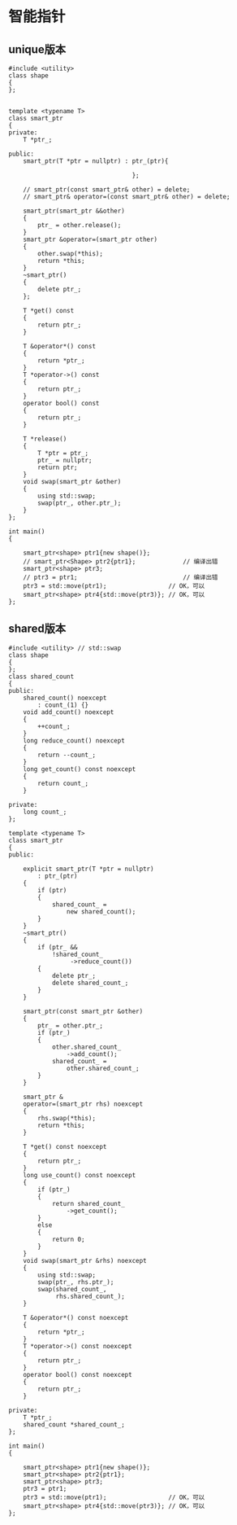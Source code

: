 # 智能指针
## unique版本

	#include <utility>
	class shape
	{
	};
	
	
	template <typename T>
	class smart_ptr
	{
	private:
	    T *ptr_;
	
	public:
	    smart_ptr(T *ptr = nullptr) : ptr_(ptr){
	
	                                  };
	
	    // smart_ptr(const smart_ptr& other) = delete;
	    // smart_ptr& operator=(const smart_ptr& other) = delete;
	
	    smart_ptr(smart_ptr &&other)
	    {
	        ptr_ = other.release();
	    }
	    smart_ptr &operator=(smart_ptr other)
	    {
	        other.swap(*this);
	        return *this;
	    }
	    ~smart_ptr()
	    {
	        delete ptr_;
	    };
	
	    T *get() const
	    {
	        return ptr_;
	    }
	
	    T &operator*() const
	    {
	        return *ptr_;
	    }
	    T *operator->() const
	    {
	        return ptr_;
	    }
	    operator bool() const
	    {
	        return ptr_;
	    }
	
	    T *release()
	    {
	        T *ptr = ptr_;
	        ptr_ = nullptr;
	        return ptr;
	    }
	    void swap(smart_ptr &other)
	    {
	        using std::swap;
	        swap(ptr_, other.ptr_);
	    }
	};
	
	int main()
	{
	
	    smart_ptr<shape> ptr1{new shape()};
	    // smart_ptr<Shape> ptr2{ptr1};             // 编译出错
	    smart_ptr<shape> ptr3;
	    // ptr3 = ptr1;                             // 编译出错
	    ptr3 = std::move(ptr1);                 // OK，可以
	    smart_ptr<shape> ptr4{std::move(ptr3)}; // OK，可以
	};

## shared版本


	#include <utility> // std::swap
	class shape
	{
	};
	class shared_count
	{
	public:
	    shared_count() noexcept
	        : count_(1) {}
	    void add_count() noexcept
	    {
	        ++count_;
	    }
	    long reduce_count() noexcept
	    {
	        return --count_;
	    }
	    long get_count() const noexcept
	    {
	        return count_;
	    }
	
	private:
	    long count_;
	};
	
	template <typename T>
	class smart_ptr
	{
	public:
	
	    explicit smart_ptr(T *ptr = nullptr)
	        : ptr_(ptr)
	    {
	        if (ptr)
	        {
	            shared_count_ =
	                new shared_count();
	        }
	    }
	    ~smart_ptr()
	    {
	        if (ptr_ &&
	            !shared_count_
	                 ->reduce_count())
	        {
	            delete ptr_;
	            delete shared_count_;
	        }
	    }
	
	    smart_ptr(const smart_ptr &other)
	    {
	        ptr_ = other.ptr_;
	        if (ptr_)
	        {
	            other.shared_count_
	                ->add_count();
	            shared_count_ =
	                other.shared_count_;
	        }
	    }
	
	    smart_ptr &
	    operator=(smart_ptr rhs) noexcept
	    {
	        rhs.swap(*this);
	        return *this;
	    }
	
	    T *get() const noexcept
	    {
	        return ptr_;
	    }
	    long use_count() const noexcept
	    {
	        if (ptr_)
	        {
	            return shared_count_
	                ->get_count();
	        }
	        else
	        {
	            return 0;
	        }
	    }
	    void swap(smart_ptr &rhs) noexcept
	    {
	        using std::swap;
	        swap(ptr_, rhs.ptr_);
	        swap(shared_count_,
	             rhs.shared_count_);
	    }
	
	    T &operator*() const noexcept
	    {
	        return *ptr_;
	    }
	    T *operator->() const noexcept
	    {
	        return ptr_;
	    }
	    operator bool() const noexcept
	    {
	        return ptr_;
	    }
	
	private:
	    T *ptr_;
	    shared_count *shared_count_;
	};
	
	int main()
	{
	
	    smart_ptr<shape> ptr1{new shape()};
	    smart_ptr<shape> ptr2{ptr1};
	    smart_ptr<shape> ptr3;
	    ptr3 = ptr1;
	    ptr3 = std::move(ptr1);                 // OK，可以
	    smart_ptr<shape> ptr4{std::move(ptr3)}; // OK，可以
	};